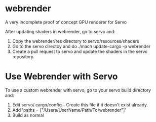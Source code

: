 # webrender
A very incomplete proof of concept GPU renderer for Servo

After updating shaders in webrender, go to servo and:

  1. Copy the webrender/res directory to servo/resources/shaders
  2. Go to the servo directoy and do ./mach update-cargo -p webrender
  3. Create a pull request to servo and update the shaders in the servo repository.


# Use Webrender with Servo
To use a custom webrender with servo, go to your servo build directory and:

  1. Edit servo/.cargo/config - Create this file if it doesn't exist already.
  2. Add 'paths = ["/Users/UserName/Path/To/webrender"]'
  3. Build as normal
